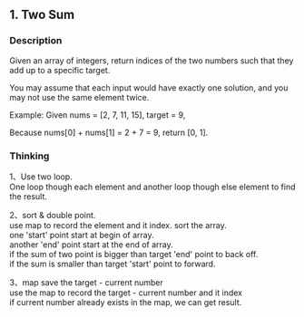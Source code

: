 ## 1. Two Sum
### Description
Given an array of integers, return indices of the two numbers such that they add up to a specific target.

You may assume that each input would have exactly one solution, and you may not use the same element twice.

Example:
Given nums = [2, 7, 11, 15], target = 9,

Because nums[0] + nums[1] = 2 + 7 = 9,
return [0, 1].

### Thinking 
1、Use two loop.  
One loop though each element and another loop though else element to find the result.
  
2、sort & double point.  
use map to record the element and it index.
sort the array.  
one 'start' point start at begin of array.    
another 'end' point start at the end of array.  
if the sum of two point is bigger than target 'end' point to back off.  
if the sum is smaller than target 'start' point to forward.  

3、map save the target - current number  
use the map to record the target - current number and it index  
if current number already exists in the map, we can get result.